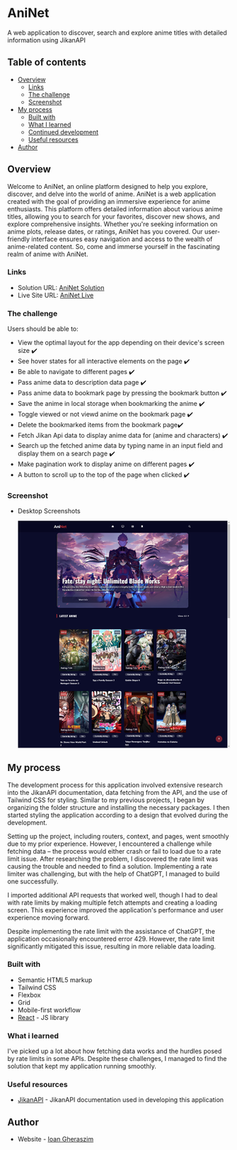 # AniNet
A web application to discover, search and explore anime titles with detailed information using JikanAPI

## Table of contents

- [Overview](#overview)
  - [Links](#links)
  - [The challenge](#the-challenge)
  - [Screenshot](#screenshot)
- [My process](#my-process)
  - [Built with](#built-with)
  - [What I learned](#what-i-learned)
  - [Continued development](#continued-development)
  - [Useful resources](#useful-resources)
- [Author](#author)

## Overview

Welcome to AniNet, an online platform designed to help you explore, discover, and delve into the world of anime. AniNet is a web application created with the goal of providing an immersive experience for anime enthusiasts. This platform offers detailed information about various anime titles, allowing you to search for your favorites, discover new shows, and explore comprehensive insights.
Whether you're seeking information on anime plots, release dates, or ratings, AniNet has you covered. Our user-friendly interface ensures easy navigation and access to the wealth of anime-related content.
So, come and immerse yourself in the fascinating realm of anime with AniNet.

### Links

- Solution URL: [AniNet Solution](https://github.com/ioangheraszim/AniNet)
- Live Site URL: [AniNet Live](https://ioangheraszim.github.io/AniNet)

### The challenge

Users should be able to:

- View the optimal layout for the app depending on their device's screen size ✔️
- See hover states for all interactive elements on the page ✔️
- Be able to navigate to different pages ✔️
- Pass anime data to description data page ✔️
- Pass anime data to bookmark page by pressing the bookmark button ✔️
- Save the anime in local storage when bookmarking the anime ✔️
- Toggle viewed or not viewd anime on the bookmark page ✔️
- Delete the bookmarked items from the bookmark page✔️
- Fetch Jikan Api data to display anime data for (anime and characters) ✔️
- Search up the fetched anime data by typing name in an input field and display them on a search page ✔️
- Make pagination work to display anime on different pages ✔️
- A button to scroll up to the top of the page when clicked ✔️

### Screenshot

- Desktop Screenshots
  <p float="left">
    <img src="./src/assets/images/aninet-desktop.png" />
  </p>

## My process

The development process for this application involved extensive research into the JikanAPI documentation, data fetching from the API, and the use of Tailwind CSS for styling. Similar to my previous projects, I began by organizing the folder structure and installing the necessary packages. I then started styling the application according to a design that evolved during the development.

Setting up the project, including routers, context, and pages, went smoothly due to my prior experience. However, I encountered a challenge while fetching data – the process would either crash or fail to load due to a rate limit issue. After researching the problem, I discovered the rate limit was causing the trouble and needed to find a solution. Implementing a rate limiter was challenging, but with the help of ChatGPT, I managed to build one successfully.

I imported additional API requests that worked well, though I had to deal with rate limits by making multiple fetch attempts and creating a loading screen. This experience improved the application's performance and user experience moving forward.

Despite implementing the rate limit with the assistance of ChatGPT, the application occasionally encountered error 429. However, the rate limit significantly mitigated this issue, resulting in more reliable data loading.

### Built with

- Semantic HTML5 markup
- Tailwind CSS
- Flexbox
- Grid
- Mobile-first workflow
- [React](https://reactjs.org/) - JS library

### What i learned

I've picked up a lot about how fetching data works and the hurdles posed by rate limits in some APIs. Despite these challenges, I managed to find the solution that kept my application running smoothly.

### Useful resources
- [JikanAPI](https://jikan.moe/) - JikanAPI documentation used in developing this application

## Author

- Website - [Ioan Gheraszim](https://github.com/ioangheraszim)